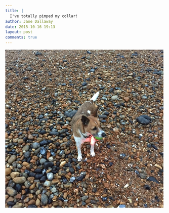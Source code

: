```yaml
---
title: |
  I've totally pimped my collar!
author: Jane Dallaway
date: 2015-10-16 19:13
layout: post
comments: true
---
```


<div><a href="/media/Ptp_FullSizeRender.jpg"><img src="/media/Ptp_thumb_FullSizeRender.jpg" width="500" height="500"/></a></div>



  




      